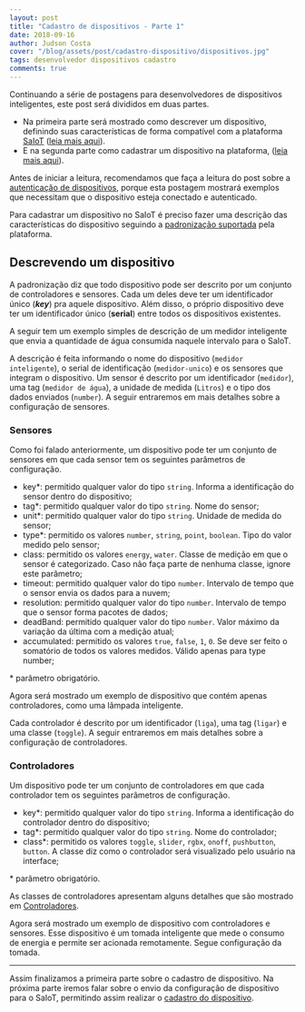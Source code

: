 ```yaml
---
layout: post
title: "Cadastro de dispositivos - Parte 1"
date: 2018-09-16
author: Judson Costa
cover: "/blog/assets/post/cadastro-dispositivo/dispositivos.jpg"
tags: desenvolvedor dispositivos cadastro
comments: true
---
```


Continuando a série de postagens para desenvolvedores de dispositivos inteligentes, este post será divididos em duas partes.

  * Na primeira parte será mostrado como descrever um dispositivo, definindo suas características de forma compatível com a plataforma [SaIoT](https://saiot.ect.ufrn.br) ([leia mais aqui](/blog/2018/08/20/padronizacao-comunicacao.html)).
  * E na segunda parte como cadastrar um dispositivo na plataforma, ([leia mais aqui](/blog/2018/09/16/cadastro-dispositivo-parte-2.html)).

Antes de iniciar a leitura, recomendamos que faça a leitura do post sobre a [autenticação de dispositivos](/blog/2018/09/15/autenticacao-dispositivo.html), porque esta postagem mostrará exemplos que necessitam que o dispositivo esteja conectado e autenticado.

Para cadastrar um dispositivo no SaIoT é preciso fazer uma descrição das características do dispositivo seguindo a [padronização suportada](/blog/2018/08/20/padronizacao-comunicacao.html) pela plataforma.

## Descrevendo um dispositivo

A padronização diz que todo dispositivo pode ser descrito por um conjunto de controladores e sensores. Cada um deles deve ter um identificador único (**_key_**) pra aquele dispositivo. Além disso, o próprio dispositivo deve ter um identificador único (**serial**) entre todos os dispositivos existentes.

A seguir tem um exemplo simples de descrição de um medidor inteligente que envia a quantidade de água consumida naquele intervalo para o SaIoT.

<script src="https://gist.github.com/judsonc/bfba690ccdea36a703628eed3e5158b0.js"></script>

A descrição é feita informando o nome do dispositivo (`medidor inteligente`), o serial de identificação (`medidor-unico`) e os sensores que integram o dispositivo. Um sensor é descrito por um identificador (`medidor`), uma tag (`medidor de água`), a unidade de medida (`Litros`) e o tipo dos dados enviados (`number`). A seguir entraremos em mais detalhes sobre a configuração de sensores.

### Sensores

Como foi falado anteriormente, um dispositivo pode ter um conjunto de sensores em que cada sensor tem os seguintes parâmetros de configuração.

  * key*: permitido qualquer valor do tipo `string`. Informa a identificação do sensor dentro do dispositivo;
  * tag*: permitido qualquer valor do tipo `string`. Nome do sensor;
  * unit*: permitido qualquer valor do tipo `string`. Unidade de medida do sensor;
  * type*: permitido os valores `number`, `string`, `point`, `boolean`. Tipo do valor medido pelo sensor;
  * class: permitido os valores `energy`, `water`. Classe de medição em que o sensor é categorizado. Caso não faça parte de nenhuma classe, ignore este parâmetro;
  * timeout: permitido qualquer valor do tipo `number`. Intervalo de tempo que o sensor envia os dados para a nuvem;
  * resolution: permitido qualquer valor do tipo `number`. Intervalo de tempo que o sensor forma pacotes de dados;
  * deadBand: permitido qualquer valor do tipo `number`. Valor máximo da variação da última com a medição atual;
  * accumulated: permitido os valores `true`, `false`, `1`, `0`. Se deve ser feito o somatório de todos os valores medidos. Válido apenas para type number;

<span style="font-size:14px">\* parâmetro obrigatório.</span>

Agora será mostrado um exemplo de dispositivo que contém apenas controladores, como uma lâmpada inteligente.

<script src="https://gist.github.com/judsonc/e8e12751571c03c509cd72cbce8d2a62.js"></script>

Cada controlador é descrito por um identificador (`liga`), uma tag (`ligar`) e uma classe (`toggle`). A seguir entraremos em mais detalhes sobre a configuração de controladores.

### Controladores

Um dispositivo pode ter um conjunto de controladores em que cada controlador tem os seguintes parâmetros de configuração.

  * key*: permitido qualquer valor do tipo `string`. Informa a identificação do controlador dentro do dispositivo;
  * tag*: permitido qualquer valor do tipo `string`. Nome do controlador;
  * class*: permitido os valores `toggle`, `slider`, `rgbx`, `onoff`, `pushbutton`, `button`. A classe diz como o controlador será visualizado pelo usuário na interface;

<span style="font-size:14px">\* parâmetro obrigatório.</span>

As classes de controladores apresentam alguns detalhes que são mostrado em [Controladores](/blog/2018/09/18/controladores.html).

Agora será mostrado um exemplo de dispositivo com controladores e sensores. Esse dispositivo é um tomada inteligente que mede o consumo de energia e permite ser acionada remotamente. Segue configuração da tomada.

<script src="https://gist.github.com/judsonc/12f9d5e427d6ebefc0b2b7c7e1a1adb5.js"></script>

<hr>

Assim finalizamos a primeira parte sobre o cadastro de dispositivo. Na próxima parte iremos falar sobre o envio da configuração de dispositivo para o SaIoT, permitindo assim realizar o [cadastro do dispositivo](/blog/2018/09/16/cadastro-dispositivo-parte-2.html).